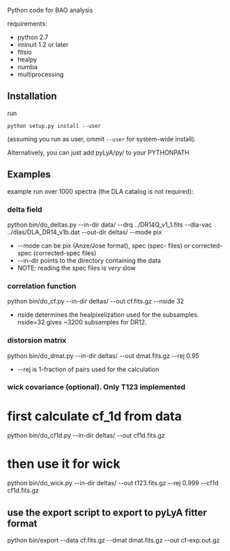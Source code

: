 
Python code for BAO analysis

requirements:
* python 2.7
* iminuit 1.2 or later
* fitsio
* healpy
* numba
* multiprocessing

## Installation

run
```
python setup.py install --user
```
(assuming you run as user, ommit `--user` for system-wide install).

Alternatively, you can just add pyLyA/py/ to your PYTHONPATH 

## Examples

example run over 1000 spectra (the DLA catalog is not required):

### delta field

python bin/do_deltas.py --in-dir data/ --drq ../DR14Q_v1_1.fits --dla-vac ../dlas/DLA_DR14_v1b.dat --out-dir deltas/ --mode pix

* --mode can be pix (Anze/Jose format), spec (spec- files) or corrected-spec (corrected-spec files)
* --in-dir points to the directory containing the data
* NOTE: reading the spec files is *very* slow

### correlation function

python bin/do_cf.py --in-dir deltas/ --out cf.fits.gz --nside 32

* nside determines the healpixelization used for the subsamples. nside=32 gives ~3200 subsamples for DR12.

### distorsion matrix

python bin/do_dmat.py --in-dir deltas/ --out dmat.fits.gz --rej 0.95

* --rej is 1-fraction of pairs used for the calculation

### wick covariance (optional). Only T123 implemented 

# first calculate cf_1d from data

python bin/do_cf1d.py --in-dir deltas/ --out cf1d.fits.gz 

# then use it for wick
python bin/do_wick.py --in-dir deltas/ --out t123.fits.gz --rej 0.999 --cf1d cf1d.fits.gz


## use the export script to export to pyLyA fitter format

python bin/export --data cf.fits.gz --dmat dmat.fits.gz --out cf-exp.out.gz
